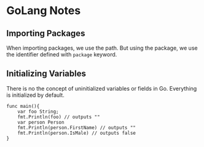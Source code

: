 # GoLang Notes

## Importing Packages
When importing packages, we use the path. But using the package, we use the identifier defined with `package` keyword.

## Initializing Variables
There is no the concept of uninitialized variables or fields in Go. Everything is initialized by default.

```
func main(){
    var foo String;
    fmt.Println(foo) // outputs ""
    var person Person
    fmt.Println(person.FirstName) // outputs ""
    fmt.Println(person.IsMale) // outputs false
}
```